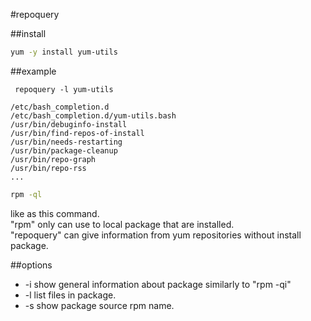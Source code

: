 #repoquery

##install
```bash
yum -y install yum-utils
```


##example
```
 repoquery -l yum-utils
 
/etc/bash_completion.d
/etc/bash_completion.d/yum-utils.bash
/usr/bin/debuginfo-install
/usr/bin/find-repos-of-install
/usr/bin/needs-restarting
/usr/bin/package-cleanup
/usr/bin/repo-graph
/usr/bin/repo-rss
...
```

```bash
rpm -ql
```

like as this command.  
"rpm" only can use to local package that are installed.  
"repoquery" can give information from yum repositories without install package.

##options

- -i show general information about package similarly to "rpm -qi"
- -l list files in package.
- -s show package source rpm name.

